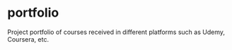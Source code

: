 # portfolio
Project portfolio of courses received in different platforms such as Udemy, Coursera, etc.
